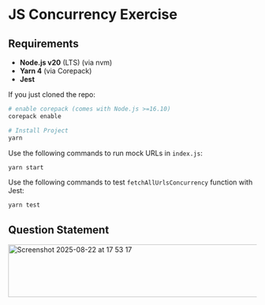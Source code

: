 # JS Concurrency Exercise

## Requirements

- **Node.js v20** (LTS) (via nvm)
- **Yarn 4** (via Corepack)
- **Jest**

If you just cloned the repo:

```bash
# enable corepack (comes with Node.js >=16.10)
corepack enable

# Install Project
yarn
```

Use the following commands to run mock URLs in ```index.js```:

```bash
yarn start
```

Use the following commands to test ```fetchAllUrlsConcurrency``` function with Jest:

```bash
yarn test
```

## Question Statement

<img width="813" height="107" alt="Screenshot 2025-08-22 at 17 53 17" src="https://github.com/user-attachments/assets/dd1e332d-c4e3-4da4-b34c-aed7fce7bf0c" />

